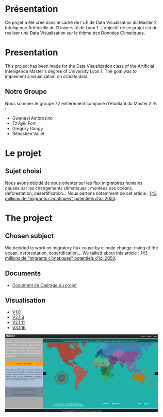 # Présentation

Ce projet a été crée dans le cadre de l'UE de Data Visualisation du Master 2 Inteligence Artificielle de l'Université de Lyon 1.
L'objectif de ce projet est de réaliser une Data Visualisation sur le thème des Données Climatiques.

# Presentation
This project has been made for the Data Visualization class of the Artificial Intelligence Master's degree of University Lyon 1.
The goal was to implement a visualization on climate data.

## Notre Groupe
Nous sommes le groupe 72 entièrement composé d'étudiant du Master 2 IA :
- Gwenael Ambrosino
- Tz'Ayik Fort
- Grégory Gaugy
- Sébastien Vallet

# Le projet

## Sujet choisi
Nous avons décidé de nous orienter sur les flux migratoires humains causés par les changements climatiques : montées des océans, déforestation, désertification...
Nous partons notamment de cet article : [143 millions de "migrants climatiques" potentiels d'ici 2050](https://www.europe1.fr/international/143-millions-de-migrants-climatiques-potentiels-dici-2050-3603704).

# The project

## Chosen subject
We decided to work on migratory flux cause by climate change: rising of the ocean, deforestation, desertification...
We talked about this article : [143 millions de "migrants climatiques" potentiels d'ici 2050](https://www.europe1.fr/international/143-millions-de-migrants-climatiques-potentiels-dici-2050-3603704).

## Documents
- [Document de Cadrage du projet](https://m2ia72.github.io/docadrage)

## Visualisation
- [V1.0](https://m2ia72.github.io/V1.0/index)
- [V2.1.9](https://m2ia72.github.io/V2.1.9/index)
- [V2.1.11](https://m2ia72.github.io/V2.1.11/index)
- [V3.1.16](https://m2ia72.github.io/V3.1.16/index)

![Visualisation Finale](VisuFinale.PNG)
